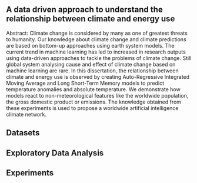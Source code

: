 ## A data driven approach to understand the relationship between climate and energy use
Abstract: Climate change is considered by many as one of greatest threats to humanity. Our knowledge about climate change and climate predictions are based on bottom-up approaches using earth system models. The current trend in machine learning has led to increased in research outputs using data-driven approaches to tackle the problems of climate change. Still global system analysing cause and effect of climate change based on machine learning are rare. In this dissertation, the relationship between climate and energy use is observed by creating Auto-Regressive Integrated Moving Average and Long Short-Term Memory models to predict temperature anomalies and absolute temperature. We demonstrate how models react to non-meteorological features like the worldwide population, the gross domestic product or emissions. The knowledge obtained from these experiments is used to propose a worldwide artificial intelligence climate network.

## Datasets

## Exploratory Data Analysis

## Experiments


